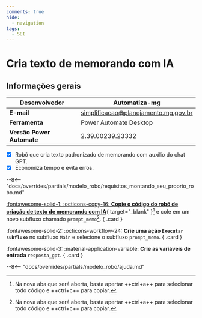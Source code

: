 ```yaml
---
comments: true
hide:
  - navigation
tags:
  - SEI
---
```


# Cria texto de memorando com IA


## Informações gerais

| **Desenvolvedor**| Automatiza-mg  |
| ----------- | ------------------------------------ |
| **E-mail**       | simplificacao@planejamento.mg.gov.br|
| **Ferramenta**    | Power Automate Desktop |
| **Versão Power Automate**    | 2.39.00239.23332 |

- [x] Robô que cria texto padronizado de memorando com auxílio do chat GPT.
- [x] Economiza tempo e evita erros.

--8<-- "docs/overrides/partials/modelo_robo/requisitos_montando_seu_proprio_robo.md"

<div class="grid" markdown>

[:fontawesome-solid-1: :octicons-copy-16: __Copie o código do robô de criação de texto de memorando com IA__](https://raw.githubusercontent.com/automatiza-mg/biblioteca-de-robos/main/robos/site/prompt_memo.txt){ target="_blank" }[^1] e cole em um novo subfluxo chamado `prompt_memo`[^1].
{ .card }

:fontawesome-solid-2: :octicons-workflow-24: __Crie uma ação `Executar subfluxo`__ no subfluxo `Main` e selecione o subfluxo `prompt_memo`.
{ .card }

:fontawesome-solid-3: :material-application-variable: __Crie as variáveis de entrada__ `resposta_gpt`.
{ .card }

</div>

--8<-- "docs/overrides/partials/modelo_robo/ajuda.md"

[^1]: Na nova aba que será aberta, basta apertar ++ctrl+a++ para selecionar todo código e ++ctrl+c++ para copiar.

